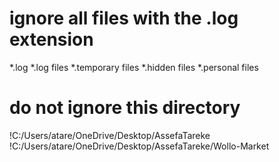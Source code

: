 # ignore all files with the .log extension
*.log
*.log files
*.temporary files
*.hidden files
*.personal files


# do not ignore this directory
!C:/Users/atare/OneDrive/Desktop/AssefaTareke
!C:/Users/atare/OneDrive/Desktop/AssefaTareke/Wollo-Market
